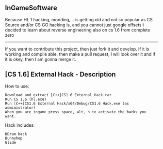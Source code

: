 InGameSoftware
---------------------


Because HL 1 hacking, modding,... is getting old and not so popular as CS Source and/or CS GO hacking is, and you cannot just google offsets
i decided to learn about reverse engineering also on cs 1.6 from complete zero

----------------------------------------


If you want to contribute this project, then just fork it and develop. If it is working and compile able, then make a pull request,
I will look over it and if it is okey, then I am gonna merge it.



[CS 1.6] External Hack - Description
----------------------------------


How to use:

    Download and extract [C++]CS1.6 External Hack.rar
    Run CS 1.6 (hl.exe)
    Run [C++]CS1.6 External Hack/x64/Debug/CS1.6 Hack.exe (as administrator)
    When you are ingame press space, alt, h to activate the hacks you want.


Hack includes:

	DDrun hack
	Bunnyhop
	Glide
